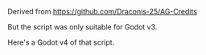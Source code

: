 Derived from https://github.com/Draconis-25/AG-Credits

But the script was only suitable for Godot v3.

Here's a Godot v4 of that script.
